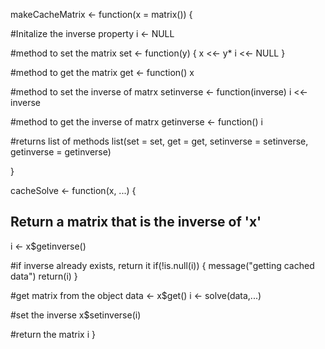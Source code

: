 makeCacheMatrix <- function(x = matrix()) {
  
  #Initalize the inverse property
  i <- NULL
  
  #method to set the matrix
  set <- function(y) {
    x <<- y*
      i <<- NULL
  }
  
  #method to get the matrix
  get <- function() x
  
  #method to set the inverse of matrx
  setinverse <- function(inverse) i <<- inverse
  
  #method to get the inverse of matrx
  getinverse <- function() i
  
  #returns list of methods
  list(set = set, get = get,
       setinverse = setinverse,
       getinverse = getinverse)
  
}


cacheSolve <- function(x, ...) {
  ## Return a matrix that is the inverse of 'x'
  i <- x$getinverse()
  
  #if inverse already exists, return it
  if(!is.null(i)) {
    message("getting cached data")
    return(i)
  }
  
  #get matrix from the object
  data <- x$get()
  i <- solve(data,...)
  
  #set the inverse
  x$setinverse(i)
  
  #return the matrix
  i
}
